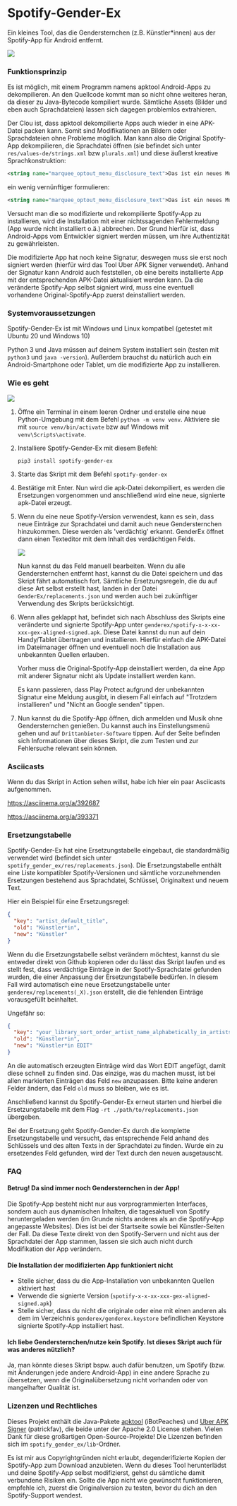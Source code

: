 # Spotify-Gender-Ex
Ein kleines Tool, das die Gendersternchen (z.B. Künstler*innen) aus der Spotify-App für Android entfernt.

![](./assets/app_vorher_nachher_s.jpg)

### Funktionsprinzip
Es ist möglich, mit einem Programm namens apktool Android-Apps zu dekompilieren. An den Quellcode kommt man
so nicht ohne weiteres heran, da dieser zu Java-Bytecode kompiliert wurde. Sämtliche Assets
(Bilder und eben auch Sprachdateien) lassen sich dagegen problemlos extrahieren.

Der Clou ist, dass apktool dekompilierte Apps auch wieder in eine APK-Datei packen kann. Somit sind Modifikationen
an Bildern oder Sprachdateien ohne Probleme möglich. Man kann also die Original Spotify-App dekompilieren,
die Sprachdatei öffnen (sie befindet sich unter `res/values-de/strings.xml` bzw `plurals.xml`) und diese
äußerst kreative Sprachkonstruktion:

```xml
<string name="marquee_optout_menu_disclosure_text">Das ist ein neues Musikupdate zu einem/einer Künstler*in, den/die du hörst oder dem/der du folgst. Es wird von einem unserer Musikpartnern gesponsert.</string>
```

ein wenig vernünftiger formulieren:
```xml
<string name="marquee_optout_menu_disclosure_text">Das ist ein neues Musikupdate zu einem Künstler, den du hörst oder dem du folgst. Es wird von einem unserer Musikpartner gesponsert.</string>
```

Versucht man die so modifizierte und rekompilierte Spotify-App zu installieren, wird die Installation mit einer
nichtssagenden Fehlermeldung (App wurde nicht installiert o.ä.) abbrechen. Der Grund hierfür ist, dass Android-Apps
vom Entwickler signiert werden müssen, um ihre Authentizität zu gewährleisten.

Die modifizierte App hat noch keine Signatur, deswegen muss sie erst noch signiert werden (hierfür wird das
Tool Uber APK Signer verwendet). Anhand der Signatur kann Android auch feststellen, ob eine bereits installierte
App mit der entsprechenden APK-Datei aktualisiert werden kann. Da die veränderte Spotify-App selbst signiert wird,
muss eine eventuell vorhandene Original-Spotify-App zuerst deinstalliert werden.

### Systemvoraussetzungen
Spotify-Gender-Ex ist mit Windows und Linux kompatibel (getestet mit Ubuntu 20 und Windows 10)

Python 3 und Java müssen auf deinem System installiert sein (testen mit `python3` und `java -version`).
Außerdem brauchst du natürlich auch ein Android-Smartphone oder Tablet, um die modifizierte App zu installieren.

### Wie es geht
![](./assets/Screenshot1.png)
 
1. Öffne ein Terminal in einem leeren Ordner und erstelle eine neue Python-Umgebung mit dem Befehl `python -m venv venv`.
Aktiviere sie mit `source venv/bin/activate` bzw auf Windows mit `venv\Scripts\activate`.
   
2. Installiere Spotify-Gender-Ex mit diesem Befehl:
    ```shell
    pip3 install spotify-gender-ex
    ```

3. Starte das Skript mit dem Befehl `spotify-gender-ex`

5.  Bestätige mit Enter. Nun wird die apk-Datei dekompiliert, es werden die Ersetzungen vorgenommen
    und anschließend wird eine neue, signierte apk-Datei erzeugt.
   
6.  Wenn du eine neue Spotify-Version verwendest, kann es sein, dass neue Einträge zur Sprachdatei
    und damit auch neue Gendersternchen hinzukommen. Diese werden als 'verdächtig' erkannt.
    GenderEx öffnet dann einen Texteditor mit dem Inhalt des verdächtigen Felds.
    
    ![](./assets/Screenshot3.png)

    Nun kannst du das Feld manuell bearbeiten. Wenn du alle Gendersternchen entfernt hast, kannst
    du die Datei speichern und das Skript fährt automatisch fort. Sämtliche Ersetzungsregeln, die du
    auf diese Art selbst erstellt hast, landen in der Datei `GenderEx/replacements.json` und werden
    auch bei zukünftiger Verwendung des Skripts berücksichtigt.

7.  Wenn alles geklappt hat, befindet sich nach Abschluss des Skripts eine veränderte und signierte Spotify-App
    unter `genderex/spotify-x-x-xx-xxx-gex-aligned-signed.apk`. Diese Datei kannst du nun auf dein Handy/Tablet
    übertragen und installieren. Hierfür einfach die APK-Datei im Dateimanager öffnen und eventuell noch die
    Installation aus unbekannten Quellen erlauben.
    
    Vorher muss die Original-Spotify-App deinstalliert werden, da eine App mit anderer Signatur nicht
    als Update installiert werden kann.
    
    Es kann passieren, dass Play Protect aufgrund der unbekannten Signatur eine Meldung ausgibt, in diesem
    Fall einfach auf "Trotzdem installieren" und "Nicht an Google senden" tippen.
    
8.  Nun kannst du die Spotify-App öffnen, dich anmelden und Musik ohne Gendersternchen genießen. Du kannst
    auch ins Einstellungsmenü gehen und auf `Drittanbieter-Software` tippen. Auf der Seite befinden sich
    Informationen über dieses Skript, die zum Testen und zur Fehlersuche relevant sein können.

### Asciicasts

Wenn du das Skript in Action sehen willst, habe ich hier ein paar Asciicasts aufgenommen.

https://asciinema.org/a/392687

https://asciinema.org/a/393371

### Ersetzungstabelle
Spotify-Gender-Ex hat eine Ersetzungstabelle eingebaut, die standardmäßig verwendet wird
(befindet sich unter `spotify_gender_ex/res/replacements.json`). Die Ersetzungstabelle enthält eine Liste
kompatibler Spotify-Versionen und sämtliche vorzunehmenden Ersetzungen bestehend aus
Sprachdatei, Schlüssel, Originaltext und neuem Text.

Hier ein Beispiel für eine Ersetzungsregel:
```json
{
  "key": "artist_default_title",
  "old": "Künstler*in",
  "new": "Künstler"
}
```

Wenn du die Ersetzungstabelle selbst verändern möchtest, kannst du sie entweder direkt von Github kopieren
oder du lässt das Skript laufen und es stellt fest, dass verdächtige Einträge in der Spotify-Sprachdatei
gefunden wurden, die einer Anpassung der Ersetzungstabelle bedürfen.
In diesem Fall wird automatisch eine neue Ersetzungstabelle unter `genderex/replacements(_X).json` erstellt,
die die fehlenden Einträge vorausgefüllt beinhaltet.

Ungefähr so:
```json
{
  "key": "your_library_sort_order_artist_name_alphabetically_in_artists", 
  "old": "Künstler*in",
  "new": "Künstler*in EDIT"
}
```

An die automatisch erzeugten Einträge wird das Wort EDIT angefügt, damit diese schnell zu finden sind.
Das einzige, was du machen musst, ist bei allen markierten Einträgen das Feld `new` anzupassen. Bitte keine
anderen Felder ändern, das Feld `old` muss so bleiben, wie es ist.

Anschließend kannst du Spotify-Gender-Ex erneut starten und hierbei die Ersetzungstabelle mit dem Flag
`-rt ./path/to/replacements.json` übergeben.

Bei der Ersetzung geht Spotify-Gender-Ex durch die komplette Ersetzungstabelle und versucht, das entsprechende
Feld anhand des Schlüssels und des alten Texts in der Sprachdatei zu finden. Wurde ein zu ersetzendes Feld gefunden,
wird der Text durch den neuen ausgetauscht.

### FAQ
#### Betrug! Da sind immer noch Gendersternchen in der App!
Die Spotify-App besteht nicht nur aus vorprogrammierten Interfaces, sondern auch aus dynamischen
Inhalten, die tagesaktuell von Spotify heruntergeladen werden (im Grunde nichts anderes als an
die Spotify-App angepasste Websites). Dies ist bei der Startseite sowie bei Künstler-Seiten der Fall.
Da diese Texte direkt von den Spotify-Servern und nicht aus der Sprachdatei der App stammen, lassen sie sich
auch nicht durch Modifikation der App verändern.

#### Die Installation der modifizierten App funktioniert nicht

- Stelle sicher, dass du die App-Installation von unbekannten Quellen aktiviert hast
- Verwende die signierte Version (`spotify-x-x-xx-xxx-gex-aligned-signed.apk`)
- Stelle sicher, dass du nicht die originale oder eine mit einen anderen als dem im Verzeichnis
`genderex/genderex.keystore` befindlichen Keystore signierte Spotify-App installiert hast.
  
#### Ich liebe Gendersternchen/nutze kein Spotify. Ist dieses Skript auch für was anderes nützlich?
Ja, man könnte dieses Skript bspw. auch dafür benutzen, um Spotify (bzw. mit Änderungen jede andere Android-App)
in eine andere Sprache zu übersetzen, wenn die Originalübersetzung nicht vorhanden oder von mangelhafter Qualität ist.

<!-- TODO:
#### Ich will NOCH MEHR Automatisierung. Ich will Spotify wie zu guten alten Zeiten ohne Gendersternchen direkt von meinem Handy runterladen und installieren, ohne bei jeder neuen Spotify-Version ein Skript benutzen und die App manuell auf mein Gerät übertragen zu müssen.
Ich habe GenderEx zusammen mit Pythons SimpleHttpServer in einen Docker-Container gepackt.-->

### Lizenzen und Rechtliches
Dieses Projekt enthält die Java-Pakete [apktool](https://bitbucket.org/iBotPeaches/apktool/src/master/) (iBotPeaches)
und [Uber APK Signer](https://github.com/patrickfav/uber-apk-signer) (patrickfav), die beide unter der
Apache 2.0 License stehen.
Vielen Dank für diese großartigen Open-Source-Projekte!
Die Lizenzen befinden sich im `spotify_gender_ex/lib`-Ordner.

Es ist mir aus Copyrightgründen nicht erlaubt, degenderifizierte Kopien der Spotify-App zum
Download anzubieten. Wenn du dieses Tool herunterlädst und deine Spotify-App selbst modifizierst, 
gehst du sämtliche damit verbundene Risiken ein. Sollte die App nicht wie gewünscht funktionieren,
empfehle ich, zuerst die Originalversion zu testen, bevor du dich an den Spotify-Support wendest.
